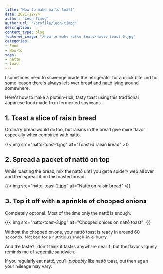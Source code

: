 ```yaml
---
title: "How to make nattō toast"
date: 2021-12-24
author: "Leon Timog"
author_url: "/profile/leon-timog"
description: 
content_type: blog
featured_image: "/how-to-make-natto-toast/natto-toast-3.jpg"
categories:
- Food
- How-to
tags:
- natto
- toast
---
```

I sometimes need to scavenge inside the refrigerator for a quick bite and for some reason there's always left-over bread and nattō lying around somewhere.

Here's how to make a protein-rich, tasty toast using this traditional Japanese food made from fermented soybeans.

## 1. Toast a slice of raisin bread

Ordinary bread would do too, but raisins in the bread give more flavor especially when combined with nattō.

{{< img src="natto-toast-1.jpg" alt="Toasted raisin bread" >}}

## 2. Spread a packet of nattō on top

While toasting the bread, mix the nattō until you get a spidery web all over and then spread it on the toasted bread.

{{< img src="natto-toast-2.jpg" alt="Nattō on raisin bread" >}}

## 3. Top it off with a sprinkle of chopped onions

Completely optional. Most of the time only the nattō is enough.

{{< img src="natto-toast-3.jpg" alt="Chopped onions on nattō toast" >}}

Without the chopped onions, your nattō toast is ready in around 60 seconds. Not bad for a nutritious snack-in-a-hurry.

And the taste? I don't think it tastes anywhere near it, but the flavor vaguely reminds me of [vegemite](https://en.wikipedia.org/wiki/Vegemite) sandwich.

If you regularly eat nattō, you'll *probably* like nattō toast, but then again your mileage may vary.


